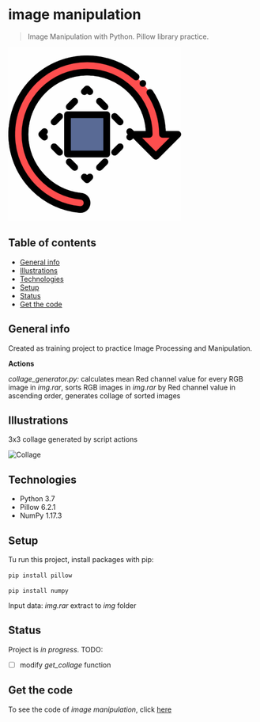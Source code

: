 # image manipulation
> Image Manipulation with Python. Pillow library practice.

![image](/images/image.gif)

## Table of contents
* [General info](#general-info)
* [Illustrations](#illustrations)
* [Technologies](#technologies)
* [Setup](#setup)
* [Status](#status)
* [Get the code](#get-the-code)

## General info
Created as training project to practice Image Processing and Manipulation. 

**Actions**

*collage_generator.py:* calculates mean Red channel value for every RGB image in *img.rar*, sorts RGB images in *img.rar* by Red channel value in ascending order, generates collage of sorted images 

## Illustrations
3x3 collage generated by script actions

![Collage](https://github.com/Malwoiniak/image-manipulation-/blob/master/collage.png)

## Technologies
* Python 3.7
* Pillow 6.2.1
* NumPy 1.17.3


## Setup
Tu run this project, install packages with pip: 

`pip install pillow`

`pip install numpy`

Input data: *img.rar* extract to *img* folder

## Status
Project is _in progress_. TODO: 
- [ ] modify *get_collage* function

## Get the code
To see the code of _image manipulation_, click [here](https://github.com/Malwoiniak/image-manipulation)
